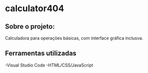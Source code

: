 # calculator404
## Sobre o projeto:
Calculadora para operações básicas, com interface gráfica inclusva.
## Ferramentas utilizadas
-Visual Studio Code
-HTML/CSS/JavaScript

